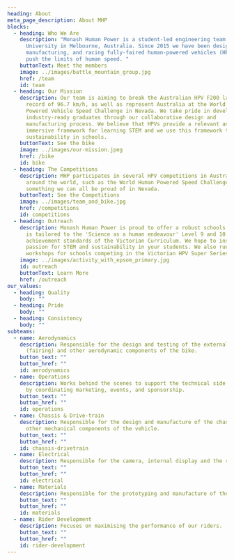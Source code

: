 ```yaml
---
heading: About
meta_page_description: About MHP
blocks:
  - heading: Who We Are
    description: "Monash Human Power is a student-led engineering team from Monash
      University in Melbourne, Australia. Since 2015 we have been designing,
      manufacturing, and racing fully-faired human-powered vehicles (HPVs) to
      push the limits of human speed. "
    buttonText: Meet the members
    image: ../images/battle_mountain_group.jpg
    href: /team
    id: team
  - heading: Our Mission
    description: Our team is aiming to break the Australian HPV F200 land speed
      record of 96.7 km/h, as well as represent Australia at the World Human
      Powered Vehicle Speed Challenge in Nevada. We take pride in developing
      industry-ready graduates through our collaborative design and
      manufacturing process. We believe that HPVs provide a relevant and
      immersive framework for learning STEM and we use this framework to promote
      sustainability in schools.
    buttonText: See the bike
    image: ../images/our-mission.jpeg
    href: /bike
    id: bike
  - heading: The Competitions
    description: MHP participates in several HPV competitions in Australia and
      around the world, such as the World Human Powered Speed Challenge. Making
      something we can all be proud of in Nevada.
    buttonText: See the Competitions
    image: ../images/team_and_bike.jpg
    href: /competitions
    id: competitions
  - heading: Outreach
    description: Monash Human Power is proud to offer a robust schools program that
      is tailored to the 'Science as a human endeavour' Level 9 and 10 Science
      achievement standards of the Victorian Curriculum. We hope to inspire a
      passion for STEM and sustainability in your students. We also run
      workshops for schools competing in the Victorian HPV Super Series.
    image: ../images/activity_with_epsom_primary.jpg
    id: outreach
    buttonText: Learn More
    href: /outreach
our_values:
  - heading: Quality
    body: ""
  - heading: Pride
    body: ""
  - heading: Consistency
    body: ""
subteams:
  - name: Aerodynamics
    description: Responsible for the design and testing of the external shell
      (fairing) and other aerodynamic components of the bike.
    button_text: ""
    button_href: ""
    id: aerodynamics
  - name: Operations
    description: Works behind the scenes to support the technical side of the team
      by coordinating marketing, events, and sponsorship.
    button_text: ""
    button_href: ""
    id: operations
  - name: Chassis & Drive-train
    description: Responsible for the design and manufacture of the chassis and all
      other mechanical components of the vehicle.
    button_text: ""
    button_href: ""
    id: chassis-drivetrain
  - name: Electrical
    description: Responsible for the camera, internal display and the recording of data.
    button_text: ""
    button_href: ""
    id: electrical
  - name: Materials
    description: Responsible for the prototyping and manufacture of the fairing.
    button_text: ""
    button_href: ""
    id: materials
  - name: Rider Development
    description: Focuses on maximising the performance of our riders.
    button_text: ""
    button_href: ""
    id: rider-development
---
```

